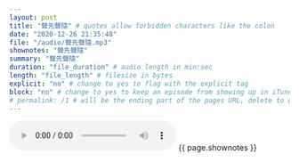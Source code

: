 ```yaml
---
layout: post
title: "聲先聲隨" # quotes allow forbidden characters like the colon
date: "2020-12-26 21:35:48"
file: "/audio/聲先聲隨.mp3"
shownotes: "聲先聲隨"
summary: "聲先聲隨"
duration: "file_duration" # audio length in min:sec
length: "file_length" # filesize in bytes
explicit: "no" # change to yes to flag with the explicit tag
block: "no" # change to yes to keep an episode from showing up in iTunes
# permalink: /1 # will be the ending part of the pages URL, delete to default to the title
---
```


<audio controls>
<source src="{{site.url}}{{site.baseurl}}{{ page.file }}" type="audio/x-mp3">
Your browser does not support the audio element.
</audio>
{{ page.shownotes }}
